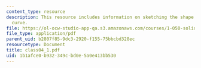 ```yaml
---
content_type: resource
description: This resource includes information on sketching the shape of the load-deflection
  curve.
file: https://ol-ocw-studio-app-qa.s3.amazonaws.com/courses/1-050-solid-mechanics-fall-2004/1b1afce0b932349cbd0e5a0e413bb530_class04_1.pdf
file_type: application/pdf
parent_uid: b2807f85-9dc3-2920-f155-75bbcbd328ec
resourcetype: Document
title: class04_1.pdf
uid: 1b1afce0-b932-349c-bd0e-5a0e413bb530
---
```

